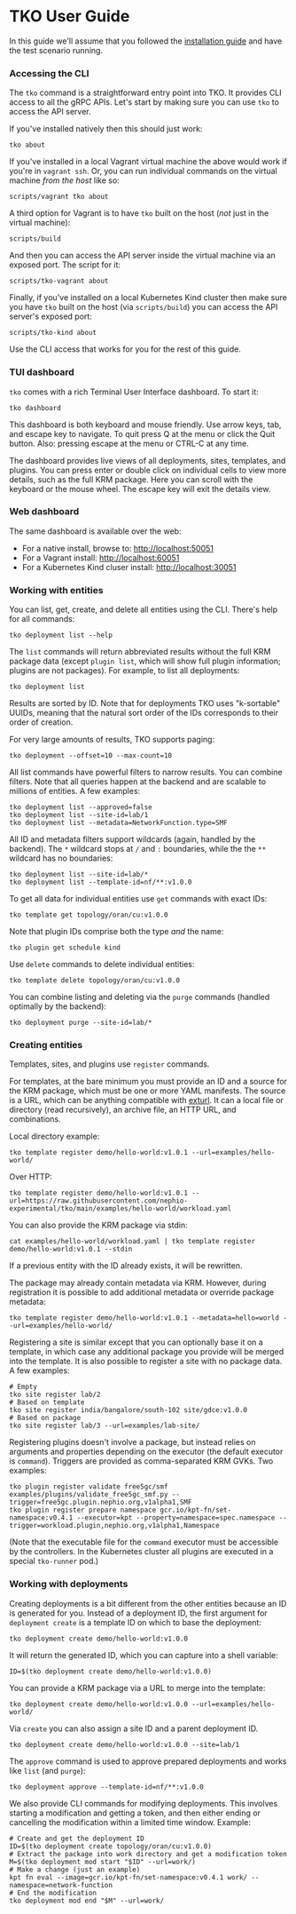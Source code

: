 TKO User Guide
==============

In this guide we'll assume that you followed the [installation guide](INSTALL.md) and have
the test scenario running.

### Accessing the CLI

The `tko` command is a straightforward entry point into TKO. It provides CLI access to all
the gRPC APIs. Let's start by making sure you can use `tko` to access the API server.

If you've installed natively then this should just work:

    tko about

If you've installed in a local Vagrant virtual machine the above would work if you're
in `vagrant ssh`. Or, you can run individual commands on the virtual machine
*from the host* like so:

    scripts/vagrant tko about

A third option for Vagrant is to have `tko` built on the host (*not* just in the virtual
machine):

    scripts/build

And then you can access the API server inside the virtual machine via an exposed port. The
script for it:

    scripts/tko-vagrant about

Finally, if you've installed on a local Kubernetes Kind cluster then make sure you have
`tko` built on the host (via `scripts/build`) you can access the API server's exposed
port:

    scripts/tko-kind about

Use the CLI access that works for you for the rest of this guide.

### TUI dashboard

`tko` comes with a rich Terminal User Interface dashboard. To start it:

    tko dashboard

This dashboard is both keyboard and mouse friendly. Use arrow keys, tab, and escape key to
navigate. To quit press Q at the menu or click the Quit button. Also: pressing escape at the
menu or CTRL-C at any time.

The dashboard provides live views of all deployments, sites, templates, and plugins. You can
press enter or double click on individual cells to view more details, such as the full KRM
package. Here you can scroll with the keyboard or the mouse wheel. The escape key will exit the
details view.

### Web dashboard

The same dashboard is available over the web:

* For a native install, browse to: [http://localhost:50051](http://localhost:50051)
* For a Vagrant install: [http://localhost:60051](http://localhost:60051)
* For a Kubernetes Kind cluser install: [http://localhost:30051](http://localhost:30051)

### Working with entities

You can list, get, create, and delete all entities using the CLI. There's help for all
commands:

    tko deployment list --help

The `list` commands will return abbreviated results without the full KRM package data
(except `plugin list`, which will show full plugin information; plugins are not packages).
For example, to list all deployments:

    tko deployment list

Results are sorted by ID. Note that for deployments TKO uses "k-sortable" UUIDs, meaning
that the natural sort order of the IDs corresponds to their order of creation.

For very large amounts of results, TKO supports paging:

    tko deployment --offset=10 --max-count=10

All list commands have powerful filters to narrow results. You can combine filters.
Note that all queries happen at the backend and are scalable to millions of entities. A
few examples:

    tko deployment list --approved=false
    tko deployment list --site-id=lab/1
    tko deployment list --metadata=NetworkFunction.type=SMF

All ID and metadata filters support wildcards (again, handled by the backend). The `*`
wildcard stops at `/` and `:` boundaries, while the the `**` wildcard has no boundaries:

    tko deployment list --site-id=lab/*
    tko deployment list --template-id=nf/**:v1.0.0

To get all data for individual entities use `get` commands with exact IDs:

    tko template get topology/oran/cu:v1.0.0

Note that plugin IDs comprise both the type *and* the name:

    tko plugin get schedule kind

Use `delete` commands to delete individual entities:

    tko template delete topology/oran/cu:v1.0.0

You can combine listing and deleting via the `purge` commands (handled optimally by
the backend):

    tko deployment purge --site-id=lab/*

### Creating entities

Templates, sites, and plugins use `register` commands.

For templates, at the bare minimum you must provide an ID and a source for the KRM package, which
must be one or more YAML manifests. The source is a URL, which can be anything compatible with
[exturl](https://github.com/tliron/exturl/). It can a local file or directory (read recursively),
an archive file, an HTTP URL, and combinations.

Local directory example:

    tko template register demo/hello-world:v1.0.1 --url=examples/hello-world/

Over HTTP:

    tko template register demo/hello-world:v1.0.1 --url=https://raw.githubusercontent.com/nephio-experimental/tko/main/examples/hello-world/workload.yaml

You can also provide the KRM package via stdin:

    cat examples/hello-world/workload.yaml | tko template register demo/hello-world:v1.0.1 --stdin

If a previous entity with the ID already exists, it will be rewritten.

The package may already contain metadata via KRM. However, during registration it is
possible to add additional metadata or override package metadata:

    tko template register demo/hello-world:v1.0.1 --metadata=hello=world --url=examples/hello-world/

Registering a site is similar except that you can optionally base it on a template, in which case
any additional package you provide will be merged into the template. It is also possible to register
a site with no package data. A few examples:

    # Empty
    tko site register lab/2
    # Based on template
    tko site register india/bangalore/south-102 site/gdce:v1.0.0
    # Based on package
    tko site register lab/3 --url=examples/lab-site/

Registering plugins doesn't involve a package, but instead relies on arguments and properties
depending on the executor (the default executor is `command`). Triggers are provided as
comma-separated KRM GVKs. Two examples:

    tko plugin register validate free5gc/smf examples/plugins/validate_free5gc_smf.py --trigger=free5gc.plugin.nephio.org,v1alpha1,SMF
    tko plugin register prepare namespace gcr.io/kpt-fn/set-namespace:v0.4.1 --executor=kpt --property=namespace=spec.namespace --trigger=workload.plugin,nephio.org,v1alpha1,Namespace

(Note that the executable file for the `command` executor must be accessible by the controllers.
In the Kubernetes cluster all plugins are executed in a special `tko-runner` pod.)

### Working with deployments

Creating deployments is a bit different from the other entities because an ID is generated for you.
Instead of a deployment ID, the first argument for `deployment create` is a template ID on which to base
the deployment:

    tko deployment create demo/hello-world:v1.0.0

It will return the generated ID, which you can capture into a shell variable:

    ID=$(tko deployment create demo/hello-world:v1.0.0)

You can provide a KRM package via a URL to merge into the template:

    tko deployment create demo/hello-world:v1.0.0 --url=examples/hello-world/

Via `create` you can also assign a site ID and a parent deployment ID.

    tko deployment create demo/hello-world:v1.0.0 --site=lab/1

The `approve` command is used to approve prepared deployments and works like `list` (and `purge`):

    tko deployment approve --template-id=nf/**:v1.0.0

We also provide CLI commands for modifying deployments. This involves starting a modification
and getting a token, and then either ending or cancelling the modification within a limited
time window. Example:

    # Create and get the deployment ID
    ID=$(tko deployment create topology/oran/cu:v1.0.0)
    # Extract the package into work directory and get a modification token
    M=$(tko deployment mod start "$ID" --url=work/)
    # Make a change (just an example)
    kpt fn eval --image=gcr.io/kpt-fn/set-namespace:v0.4.1 work/ -- namespace=network-function
    # End the modification
    tko deployment mod end "$M" --url=work/
